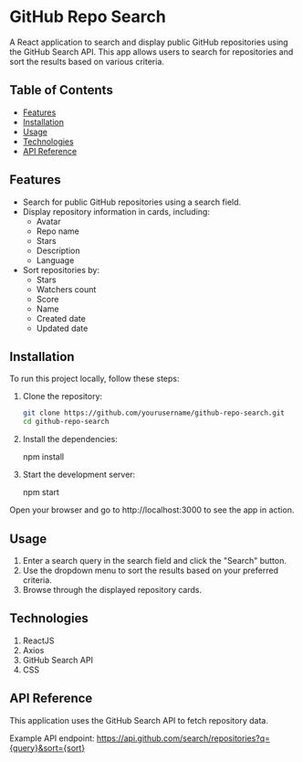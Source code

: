# GitHub Repo Search

A React application to search and display public GitHub repositories using the GitHub Search API. This app allows users to search for repositories and sort the results based on various criteria.

## Table of Contents

- [Features](#features)
- [Installation](#installation)
- [Usage](#usage)
- [Technologies](#technologies)
- [API Reference](#api-reference)

## Features

- Search for public GitHub repositories using a search field.
- Display repository information in cards, including:
  - Avatar
  - Repo name
  - Stars
  - Description
  - Language
- Sort repositories by:
  - Stars
  - Watchers count
  - Score
  - Name
  - Created date
  - Updated date

## Installation

To run this project locally, follow these steps:

1. Clone the repository:

   ```bash
   git clone https://github.com/yourusername/github-repo-search.git
   cd github-repo-search

2. Install the dependencies: 

    npm install

3. Start the development server:

    npm start

Open your browser and go to http://localhost:3000 to see the app in action.

## Usage

1. Enter a search query in the search field and click the "Search" button.
2. Use the dropdown menu to sort the results based on your preferred criteria.
3. Browse through the displayed repository cards.

## Technologies

1. ReactJS
2. Axios
3. GitHub Search API
4. CSS

## API Reference

This application uses the GitHub Search API to fetch repository data.

Example API endpoint: 
https://api.github.com/search/repositories?q={query}&sort={sort}